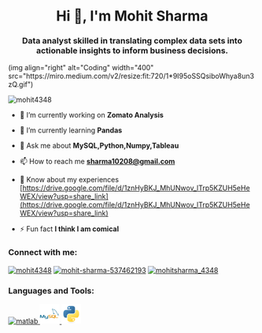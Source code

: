 <h1 align="center">Hi 👋, I'm Mohit Sharma</h1>
<h3 align="center">Data analyst skilled in translating complex data sets into actionable insights to inform business decisions.</h3>
(img align="right" alt="Coding" width="400" src="https://miro.medium.com/v2/resize:fit:720/1*9I95oSSQsiboWhya8un3zQ.gif")

<p align="left"> <img src="https://komarev.com/ghpvc/?username=mohit4348&label=Profile%20views&color=0e75b6&style=flat" alt="mohit4348" /> </p>

- 🔭 I’m currently working on **Zomato Analysis**

- 🌱 I’m currently learning **Pandas**

- 💬 Ask me about **MySQL,Python,Numpy,Tableau**

- 📫 How to reach me **sharma10208@gmail.com**

- 📄 Know about my experiences [https://drive.google.com/file/d/1znHyBKJ_MhUNwov_lTrp5KZUH5eHeWEX/view?usp=share_link](https://drive.google.com/file/d/1znHyBKJ_MhUNwov_lTrp5KZUH5eHeWEX/view?usp=share_link)

- ⚡ Fun fact **I think I am comical**

<h3 align="left">Connect with me:</h3>
<p align="left">
<a href="https://twitter.com/mohit4348" target="blank"><img align="center" src="https://raw.githubusercontent.com/rahuldkjain/github-profile-readme-generator/master/src/images/icons/Social/twitter.svg" alt="mohit4348" height="30" width="40" /></a>
<a href="https://linkedin.com/in/mohit-sharma-537462193" target="blank"><img align="center" src="https://raw.githubusercontent.com/rahuldkjain/github-profile-readme-generator/master/src/images/icons/Social/linked-in-alt.svg" alt="mohit-sharma-537462193" height="30" width="40" /></a>
<a href="https://instagram.com/mohitsharma_4348" target="blank"><img align="center" src="https://raw.githubusercontent.com/rahuldkjain/github-profile-readme-generator/master/src/images/icons/Social/instagram.svg" alt="mohitsharma_4348" height="30" width="40" /></a>
</p>

<h3 align="left">Languages and Tools:</h3>
<p align="left"> <a href="https://www.mathworks.com/" target="_blank" rel="noreferrer"> <img src="https://upload.wikimedia.org/wikipedia/commons/2/21/Matlab_Logo.png" alt="matlab" width="40" height="40"/> </a> <a href="https://www.mysql.com/" target="_blank" rel="noreferrer"> <img src="https://raw.githubusercontent.com/devicons/devicon/master/icons/mysql/mysql-original-wordmark.svg" alt="mysql" width="40" height="40"/> </a> <a href="https://www.python.org" target="_blank" rel="noreferrer"> <img src="https://raw.githubusercontent.com/devicons/devicon/master/icons/python/python-original.svg" alt="python" width="40" height="40"/> </a> </p>
